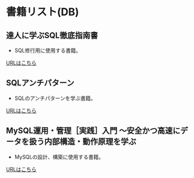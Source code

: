 
# 書籍リスト(DB)

## 達人に学ぶSQL徹底指南書

- SQL修行用に使用する書籍。

[URLはこちら](https://www.amazon.co.jp/%E9%81%94%E4%BA%BA%E3%81%AB%E5%AD%A6%E3%81%B6SQL%E5%BE%B9%E5%BA%95%E6%8C%87%E5%8D%97%E6%9B%B8-%E7%AC%AC2%E7%89%88-%E5%88%9D%E7%B4%9A%E8%80%85%E3%81%A7%E7%B5%82%E3%82%8F%E3%82%8A%E3%81%9F%E3%81%8F%E3%81%AA%E3%81%84%E3%81%82%E3%81%AA%E3%81%9F%E3%81%B8-%E3%83%9F%E3%83%83%E3%82%AF-ebook/dp/B07GB4CNKP/ref=sr_1_1?adgrpid=55828662440&dib=eyJ2IjoiMSJ9.cPFjEgiUM5qU9FaTYyIAmKxdnx8i7yNbB7YCn7hdGNlotk_tM5_MaJEvPTZNK4sKKgILCCVYYCW69VaqbwnUHYu3jt_D42UQSO0-6j769T2XtcLYFQF_0QbyWX8SDv234GQP-Qi2QKTkXtEVmmaaMpxndOZ-ptayHmQ6duGETGm1JQubZaaKzjYTB3kezACcjqGGQHUwcKEF6ivDtXrwKlOxHEkgioR1jbgDL3QKxjct35U4T48_9oQs25u-4vga2m2RIRKiE21HVJ170rkvcG2Vx-exLe8JhqfkNz81OyE.KKmfYq2J69xSoC9AWaBV1mF8ag7Y9073uF_WHrIS7A4&dib_tag=se&hvadid=678984679431&hvdev=c&hvlocphy=9197723&hvnetw=g&hvqmt=e&hvrand=7179940029628830754&hvtargid=kwd-560690801493&hydadcr=27272_14738606&jp-ad-ap=0&keywords=%E9%81%94%E4%BA%BA%E3%81%AB%E5%AD%A6%E3%81%B6+sql+%E5%BE%B9%E5%BA%95%E6%8C%87%E5%8D%97%E6%9B%B8&mcid=7669470591a43b92803ed4d1222811b3&qid=1745161937&sr=8-1)

## SQLアンチパターン

- SQLのアンチパターンを学ぶ書籍。

[URLはこちら](https://www.amazon.co.jp/SQL%E3%82%A2%E3%83%B3%E3%83%81%E3%83%91%E3%82%BF%E3%83%BC%E3%83%B3-Bill-Karwin/dp/4873115892/ref=sr_1_2?__mk_ja_JP=%E3%82%AB%E3%82%BF%E3%82%AB%E3%83%8A&crid=1RZHQ1UB6QW5N&dib=eyJ2IjoiMSJ9.9IeywlQxYs5J_6RdRy7fJethTVSHe6AhrOhqaB24xrkEYyNfRpMGKsbAsITDzpU7xNXOWcPduyUNdBqFU4Nl21fVswmT9Ps9L4hgyEdL-e9V6uSpEFxwXot5819zIc8T64p5vXpo11DFmoIskKiO1gis3StEa_ebOSdmFh2AhCSVJebi-nfPEo6esrJuQSJkSQvDDQWC293CKPGJc-Xp0M2il3H2cj-sheJV7P_5p8E.5NlUkMvOO-npdgYenxfF1AD6DqMI-UZa25o_zaQoMG8&dib_tag=se&keywords=SQL%E3%82%A2%E3%83%B3%E3%83%81%E3%83%91%E3%82%BF%E3%83%BC%E3%83%B3&qid=1745763245&s=books&sprefix=sql%E3%82%A2%E3%83%B3%E3%83%81%E3%83%91%E3%82%BF%E3%83%BC%E3%83%B3%2Cstripbooks%2C194&sr=1-2)

## MySQL運用・管理［実践］入門 〜安全かつ高速にデータを扱う内部構造・動作原理を学ぶ

- MySQLの設計、構築に使用する書籍。

[URLはこちら](https://www.amazon.co.jp/SQL%E3%82%A2%E3%83%B3%E3%83%81%E3%83%91%E3%82%BF%E3%83%BC%E3%83%B3-Bill-Karwin/dp/4873115892/ref=sr_1_2?__mk_ja_JP=%E3%82%AB%E3%82%BF%E3%82%AB%E3%83%8A&crid=1RZHQ1UB6QW5N&dib=eyJ2IjoiMSJ9.9IeywlQxYs5J_6RdRy7fJethTVSHe6AhrOhqaB24xrkEYyNfRpMGKsbAsITDzpU7xNXOWcPduyUNdBqFU4Nl21fVswmT9Ps9L4hgyEdL-e9V6uSpEFxwXot5819zIc8T64p5vXpo11DFmoIskKiO1gis3StEa_ebOSdmFh2AhCSVJebi-nfPEo6esrJuQSJkSQvDDQWC293CKPGJc-Xp0M2il3H2cj-sheJV7P_5p8E.5NlUkMvOO-npdgYenxfF1AD6DqMI-UZa25o_zaQoMG8&dib_tag=se&keywords=SQL%E3%82%A2%E3%83%B3%E3%83%81%E3%83%91%E3%82%BF%E3%83%BC%E3%83%B3&qid=1745763245&s=books&sprefix=sql%E3%82%A2%E3%83%B3%E3%83%81%E3%83%91%E3%82%BF%E3%83%BC%E3%83%B3%2Cstripbooks%2C194&sr=1-2)